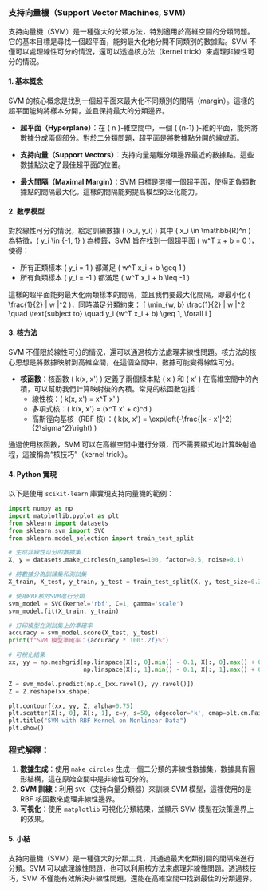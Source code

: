### 支持向量機（Support Vector Machines, SVM）

支持向量機（SVM）是一種強大的分類方法，特別適用於高維空間的分類問題。它的基本目標是尋找一個超平面，能夠最大化地分開不同類別的數據點。SVM 不僅可以處理線性可分的情況，還可以透過核方法（kernel trick）來處理非線性可分的情況。

#### 1. 基本概念

SVM 的核心概念是找到一個超平面來最大化不同類別的間隔（margin）。這樣的超平面能夠將樣本分開，並且保持最大的分類邊界。

- **超平面（Hyperplane）**：在 \( n \)-維空間中，一個 \( (n-1) \)-維的平面，能夠將數據分成兩個部分。對於二分類問題，超平面是將數據點分開的線或面。
  
- **支持向量（Support Vectors）**：支持向量是離分類邊界最近的數據點。這些數據點決定了最佳超平面的位置。

- **最大間隔（Maximal Margin）**：SVM 目標是選擇一個超平面，使得正負類數據點的間隔最大化。這樣的間隔能夠提高模型的泛化能力。

#### 2. 數學模型

對於線性可分的情況，給定訓練數據 \( (x_i, y_i) \) 其中 \( x_i \in \mathbb{R}^n \) 為特徵，\( y_i \in \{-1, 1\} \) 為標籤，SVM 旨在找到一個超平面 \( w^T x + b = 0 \)，使得：
- 所有正類樣本 \( y_i = 1 \) 都滿足 \( w^T x_i + b \geq 1 \)
- 所有負類樣本 \( y_i = -1 \) 都滿足 \( w^T x_i + b \leq -1 \)

這樣的超平面能夠最大化兩類樣本的間隔，並且我們要最大化間隔，即最小化 \( \frac{1}{2} \| w \|^2 \)，同時滿足分類約束：
\[
\min_{w, b} \frac{1}{2} \| w \|^2 \quad \text{subject to} \quad y_i (w^T x_i + b) \geq 1, \forall i
\]

#### 3. 核方法

SVM 不僅限於線性可分的情況，還可以通過核方法處理非線性問題。核方法的核心思想是將數據映射到高維空間，在這個空間中，數據可能變得線性可分。

- **核函數**：核函數 \( k(x, x') \) 定義了兩個樣本點 \( x \) 和 \( x' \) 在高維空間中的內積，可以幫助我們計算映射後的內積。常見的核函數包括：
  - 線性核：\( k(x, x') = x^T x' \)
  - 多項式核：\( k(x, x') = (x^T x' + c)^d \)
  - 高斯徑向基核（RBF 核）：\( k(x, x') = \exp\left(-\frac{\|x - x'\|^2}{2\sigma^2}\right) \)

通過使用核函數，SVM 可以在高維空間中進行分類，而不需要顯式地計算映射過程，這被稱為“核技巧”（kernel trick）。

#### 4. Python 實現

以下是使用 `scikit-learn` 庫實現支持向量機的範例：

```python
import numpy as np
import matplotlib.pyplot as plt
from sklearn import datasets
from sklearn.svm import SVC
from sklearn.model_selection import train_test_split

# 生成非線性可分的數據集
X, y = datasets.make_circles(n_samples=100, factor=0.5, noise=0.1)

# 將數據分為訓練集和測試集
X_train, X_test, y_train, y_test = train_test_split(X, y, test_size=0.3, random_state=42)

# 使用RBF核的SVM進行分類
svm_model = SVC(kernel='rbf', C=1, gamma='scale')
svm_model.fit(X_train, y_train)

# 打印模型在測試集上的準確率
accuracy = svm_model.score(X_test, y_test)
print(f"SVM 模型準確率：{accuracy * 100:.2f}%")

# 可視化結果
xx, yy = np.meshgrid(np.linspace(X[:, 0].min() - 0.1, X[:, 0].max() + 0.1, 100),
                     np.linspace(X[:, 1].min() - 0.1, X[:, 1].max() + 0.1, 100))

Z = svm_model.predict(np.c_[xx.ravel(), yy.ravel()])
Z = Z.reshape(xx.shape)

plt.contourf(xx, yy, Z, alpha=0.75)
plt.scatter(X[:, 0], X[:, 1], c=y, s=50, edgecolor='k', cmap=plt.cm.Paired)
plt.title("SVM with RBF Kernel on Nonlinear Data")
plt.show()
```

### 程式解釋：
1. **數據生成**：使用 `make_circles` 生成一個二分類的非線性數據集，數據具有圓形結構，這在原始空間中是非線性可分的。
2. **SVM 訓練**：利用 `SVC`（支持向量分類器）來訓練 SVM 模型，這裡使用的是 RBF 核函數來處理非線性邊界。
3. **可視化**：使用 `matplotlib` 可視化分類結果，並顯示 SVM 模型在決策邊界上的效果。

#### 5. 小結

支持向量機（SVM）是一種強大的分類工具，其通過最大化類別間的間隔來進行分類。SVM 可以處理線性問題，也可以利用核方法來處理非線性問題。透過核技巧，SVM 不僅能有效解決非線性問題，還能在高維空間中找到最佳的分類邊界。